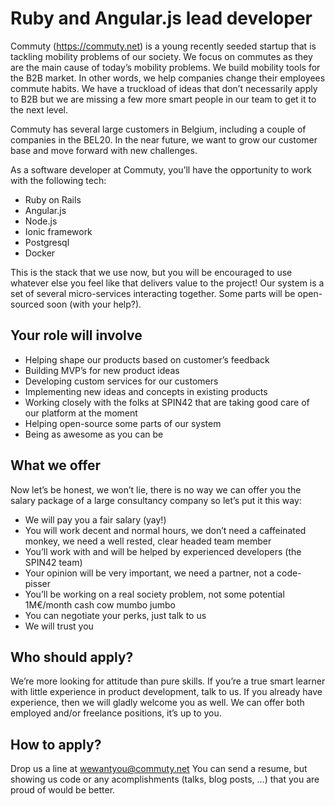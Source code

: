 # Ruby and Angular.js lead developer

Commuty (https://commuty.net) is a young recently seeded startup that is tackling mobility problems of our society. We focus on commutes as they are the main cause of today’s mobility problems. We build mobility tools for the B2B market. In other words, we help companies change their employees commute habits. We have a truckload of ideas that don’t necessarily apply to B2B but we are missing a few more smart people in our team to get it to the next level.

Commuty has several large customers in Belgium, including a couple of companies in the BEL20. In the near future, we want to grow our customer base and move forward with new challenges.

As a software developer at Commuty, you’ll have the opportunity to work with the following tech:

* Ruby on Rails
* Angular.js
* Node.js
* Ionic framework
* Postgresql
* Docker

This is the stack that we use now, but you will be encouraged to use whatever else you feel like that delivers value to the project! Our system is a set of several micro-services interacting together. Some parts will be open-sourced soon (with your help?).

## Your role will involve

* Helping shape our products based on customer’s feedback
* Building MVP’s for new product ideas
* Developing custom services for our customers
* Implementing new ideas and concepts in existing products
* Working closely with the folks at SPIN42 that are taking good care of our platform at the moment
* Helping open-source some parts of our system
* Being as awesome as you can be

## What we offer

Now let’s be honest, we won’t lie, there is no way we can offer you the salary package of a large consultancy company so let’s put it this way:

* We will pay you a fair salary (yay!)
* You will work decent and normal hours, we don’t need a caffeinated monkey, we need a well rested, clear headed team member
* You’ll work with and will be helped by experienced developers (the SPIN42 team)
* Your opinion will be very important, we need a partner, not a code-pisser
* You’ll be working on a real society problem, not some potential 1M€/month cash cow mumbo jumbo
* You can negotiate your perks, just talk to us
* We will trust you

## Who should apply?

We’re more looking for attitude than pure skills. If you’re a true smart learner with little experience in product development, talk to us. If you already have experience, then we will gladly welcome you as well.  We can offer both employed and/or freelance positions, it’s up to you.

## How to apply?

Drop us a line at wewantyou@commuty.net
You can send a resume, but showing us code or any acomplishments (talks, blog posts, ...) that you are proud of would be better.
